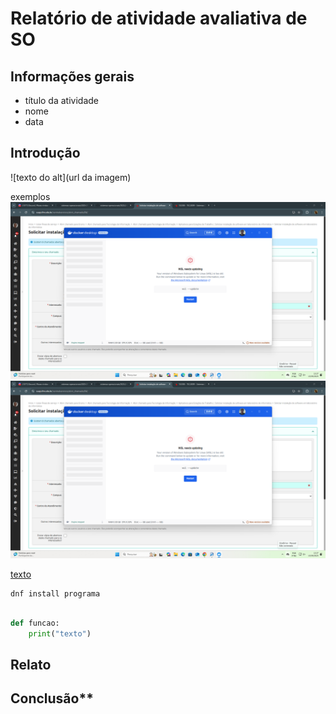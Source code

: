 # Relatório de atividade avaliativa de SO

## Informações gerais
- título da atividade
- nome
- data

## Introdução

![texto do alt](url da imagem)

exemplos
![docker desktop - url relativa](images/docker-desktop.png)
![docker desktop - url](https://github.com/leonardo-minora/2025.2-Atividades-02-Docker-Introducao/blob/main/images/docker-desktop.png)

[texto](url)

```
dnf install programa

``` 

```python

def funcao:
    print("texto")
```


## Relato

## Conclusão**

